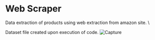 # Web Scraper
Data extraction of products using web extraction from amazon site. \

Dataset file created upon execution of code.
![Capture](https://github.com/puneet1710/Web_scraper/assets/63282413/6cda4303-d1e3-4dc9-9bd4-5e50a6a29729)
